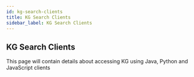 ```yaml
---
id: kg-search-clients
title: KG Search Clients
sidebar_label: KG Search Clients
---
```


## KG Search Clients

This page will contain details about accessing KG using Java, Python and JavaScript clients